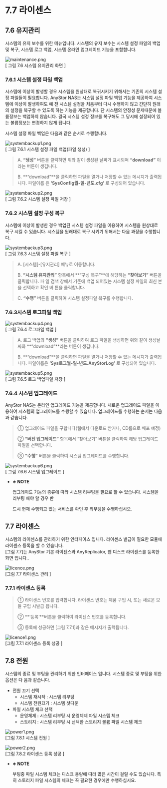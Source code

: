 # 7.7 라이센스

## 7.6 유지관리

시스템의 유지 보수를 위한 메뉴입니다. 시스템의 유지 보수는 시스템 설정 파일의 백업 및 복구, 시스템 로그 백업, 시스템 온라인 업그레이드 기능을 포함합니다.

![maintenance.png](../.gitbook/assets/maintenance.png)  
 \[ 그림 7.6 시스템 유지관리 화면 \]

### 7.6.1 시스템 설정 파일 백업

시스템에 이상이 발생할 경우 시스템을 원상태로 복귀시키기 위해서는 기존의 시스템 설정 파일들이 필요합니다. AnyStor NAS는 시스템 설정 파일 백업 기능을 제공하여 시스템에 이상이 발생하여도 예 전 시스템 설정을 처음부터 다시 수행하지 않고 간단히 원래의 설정을 복구할 수 있도록 하는 기능을 제공합니다. 단 시스템의 안정성 문제때문에 볼륨정보는 백업하지 않습니다. 결국 시스템 설정 정보를 복구해도 그 당시에 설정되어 있는 볼륨정보는 변경하지 않게 됩니다.   
  
 시스템 설정 파일 백업은 다음과 같은 순서로 수행합니다.   
  


![systembackup1.png](../.gitbook/assets/systembackup1.png)  
 \[ 그림 7.6.1 시스템 설정 파일 백업\(파일 생성\) \]

> A. **“생성”** 버튼을 클릭하면 위와 같이 생성된 날짜가 표시되며 **“download”** 이라는 버튼이 생깁니다.
>
> B. **“download”**을 클릭하면 파일을 열거나 저장할 수 있는 메시지가 출력됩니다. 파일이름 은 **‘SysConfig월-일-년도.cfg’** 로 구성되어 있습니다.

![systembackup2.png](../.gitbook/assets/systembackup2.png)  
 \[ 그림 7.6.2 시스템 설정 파일 저장 \]

### 7.6.2 시스템 설정 구성 복구

시스템에 이상이 발생한 경우 백업된 시스템 설정 파일을 이용하여 시스템을 원상태로 복구 시킬 수 있습니다. 시스템을 원래대로 복구 시키기 위해서는 다음 과정을 수행합니다.

![systembackup3.png](../.gitbook/assets/systembackup3.png)  
 \[ 그림 7.6.3 시스템 설정 파일 복구 \]

> A. \[시스템\]-\[유지관리\] 메뉴로 이동합니다.
>
> B. **“시스템 유지관리”** 항목에서 **“구성 복구”**에 해당하는 **“찾아보기”** 버튼을 클릭합니다. 파 일 검색 창에서 기존에 백업 되어있는 시스템 설정 파일의 최신 본을 선택하고 확인 버 튼을 클릭합니다.
>
> C. **“수행”** 버튼을 클릭하여 시스템 설정파일 복구를 수행합니다.

### 7.6.3시스템 로그파일 백업

![systembackup4.png](../.gitbook/assets/systembackup4.png)  
 \[ 그림 7.6.4 로그파일 백업 \]

> A. 로그 백업의 **“생성”** 버튼을 클릭하여 로그 파일을 생성하면 위와 같이 생성날짜와 **“download”**라는 버튼이 생깁니다.
>
> B. **“download”**을 클릭하면 파일을 열거나 저장할 수 있는 메시지가 출력됩니다. 파일이름은 **‘Sys로그월-일-년도.AnyStorLog’** 로 구성되어 있습니다.

![systembackup5.png](../.gitbook/assets/systembackup5.png)  
 \[ 그림 7.6.5 로그 백업파일 저장 \]

### 7.6.4 시스템 업그레이드

AnyStor NAS는 온라인 업그레이드 기능을 제공합니다. 새로운 업그레이드 파일을 이용하여 시스템의 업그레이드를 수행할 수 있습니다. 업그레이드를 수행하는 순서는 다음과 같습니다.

> ① 업그레이드 파일을 구합니다\(웹에서 다운로드 받거나, CD롬으로 배포 예정\)
>
> ② **“버전 업그레이드”** 항목에서 “찾아보기” 버튼을 클릭하여 해당 업그레이드 파일을 선택합니다.
>
> ③ **“수행”** 버튼을 클릭하여 시스템 업그레이드를 수행합니다.

![systembackup6.png](../.gitbook/assets/systembackup6.png)  
 \[ 그림 7.6.6 시스템 업그레이드 \]

* **※ NOTE**

  업그레이드 기능의 종류에 따라 시스템 리부팅을 필요로 할 수 있습니다. 시스템을 리부팅 해야 할 경우 반

  드시 현재 수행되고 있는 서비스를 확인 후 리부팅을 수행하십시오.

## 7.7 라이센스

시스템의 라이센스를 관리하기 위한 인터페이스 입니다. 라이센스 발급이 필요한 모듈에 라이센스 등록을 할 수 있습니다.   
 \[그림 7.7\]는 AnyStor 기본 라이센스와 AnyReplicator, 웹 디스크 라이센스를 등록한 화면 입니다..

![licence.png](../.gitbook/assets/licence.png)  
 \[그림 7.7 라이센스 관리 \]

### 7.7.1 라이센스 등록

> ① 라이센스 번호를 입력합니다. 라이센스 번호는 제품 구입 시, 또는 새로운 모듈 구입 시발급 됩니다.
>
> ② **‘등록’**버튼을 클릭하여 라이센스 번호를 등록합니다.
>
> ③ 등록에 성공하면 \[그림 7.7.1\]과 같은 메시지가 출력됩니다.

![licence1.png](../.gitbook/assets/licence1.png)  
 \[그림 7.7.1 라이센스 등록 성공 \]

## 7.8 전원

시스템의 종료 및 부팅을 관리하기 위한 인터페이스 입니다. 시스템 종료 및 부팅을 위한 옵션은 다 음과 같습니다.

* 전원 끄기 선택
  * 시스템 재시작 : 시스템 리부팅
  * 시스템 전원끄기 : 시스템 셧다운
* 파일 시스템 체크 선택
  * 운영체제 : 시스템 리부팅 시 운영체제 파일 시스템 체크
  * 스토리지 : 시스템 리부팅 시 선택한 스토리지 볼륨 파일 시스템 체크

![power1.png](../.gitbook/assets/power1.png)  
 \[그림 7.8.1 시스템 전원 \]

![power2.png](../.gitbook/assets/power2.png)  
 \[그림 7.8.2 라이센스 등록 성공 \]

* **※ NOTE**

  부팅중 파일 시스템 체크는 디스크 용량에 따라 많은 시간이 걸릴 수도 있습니다. 특히 스토리지 파일 시스템의 체크는 꼭 필요한 경우에만 수행하십시요.

